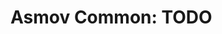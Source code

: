 Asmov Common: TODO
================================================================================


